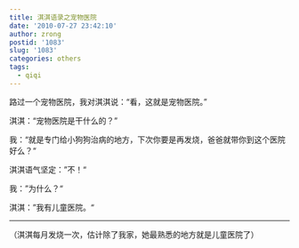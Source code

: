 ```yaml
---
title: 淇淇语录之宠物医院
date: '2010-07-27 23:42:10'
author: zrong
postid: '1083'
slug: '1083'
categories: others
tags:
  - qiqi
---
```


路过一个宠物医院，我对淇淇说：“看，这就是宠物医院。”

淇淇：“宠物医院是干什么的？”

我：“就是专门给小狗狗治病的地方，下次你要是再发烧，爸爸就带你到这个医院好么？“

淇淇语气坚定：”不！“

我：”为什么？“

淇淇：”我有儿童医院。“

------------------------------------------------

（淇淇每月发烧一次，估计除了我家，她最熟悉的地方就是儿童医院了）

